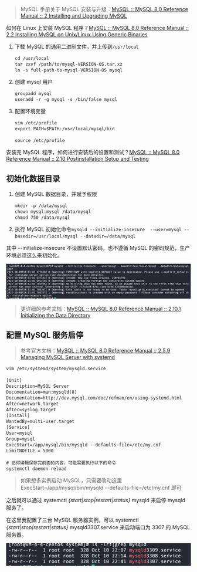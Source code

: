 >   MySQL 手册关于 MySQL 安装与升级：[MySQL :: MySQL 8.0 Reference Manual :: 2 Installing and Upgrading MySQL](https://dev.mysql.com/doc/refman/8.0/en/installing.html)



如何在 Linux 上安装 MySQL 程序？[MySQL :: MySQL 8.0 Reference Manual :: 2.2 Installing MySQL on Unix/Linux Using Generic Binaries](https://dev.mysql.com/doc/refman/8.0/en/binary-installation.html)

1.   下载 MySQL 的通用二进制文件，并上传到`/usr/local`

     ```shell
     cd /usr/local
     tar zxvf /path/to/mysql-VERSION-OS.tar.xz
     ln -s full-path-to-mysql-VERSION-OS mysql
     ```

2.   创建 mysql 用户

     ```shell
     groupadd mysql
     useradd -r -g mysql -s /bin/false mysql
     ```

3.   配置环境变量

     ```shell
     vim /etc/profile
     export PATH=$PATH:/usr/local/mysql/bin
     
     source /etc/profile
     ```



安装完 MySQL 程序，如何进行安装后的设置和测试？[MySQL :: MySQL 8.0 Reference Manual :: 2.10 Postinstallation Setup and Testing](https://dev.mysql.com/doc/refman/8.0/en/postinstallation.html)



## 初始化数据目录

1.   创建 MySQL 数据目录，并赋予权限

     ```shell
     mkdir -p /data/mysql
     chown mysql:mysql /data/mysql
     chmod 750 /data/mysql
     ```

2.   执行 MySQL 初始化命令`mysqld --initialize-insecure  --user=mysql --basedir=/usr/local/mysql --datadir=/data/mysql`

其中 --initialize-insecure 不设置默认密码，也不遵循 MySQL 的密码规范，生产环境必须这么来初始化。

![img](images/1665327151311-2614aae4-11d3-4783-9cd6-1670426a2d86.png)

>   更详细的参考文档：[MySQL :: MySQL 8.0 Reference Manual :: 2.10.1 Initializing the Data Directory](https://dev.mysql.com/doc/refman/8.0/en/data-directory-initialization.html)



## 配置 MySQL 服务启停

>   参考官方文档：[MySQL :: MySQL 8.0 Reference Manual :: 2.5.9 Managing MySQL Server with systemd](https://dev.mysql.com/doc/refman/8.0/en/using-systemd.html)

```shell
vim /etc/systemd/system/mysqld.service 

[Unit]
Description=MySQL Server
Documentation=man:mysqld(8)
Documentation=http://dev.mysql.com/doc/refman/en/using-systemd.html
After=network.target
After=syslog.target
[Install]
WantedBy=multi-user.target
[Service]
User=mysql
Group=mysql
ExecStart=/app/mysql/bin/mysqld --defaults-file=/etc/my.cnf
LimitNOFILE = 5000

# 记得编辑保存完前面的内容，可能需要执行以下的命令
systemctl daemon-reload
```

>   如果想多实例启动 MySQL，只需要改动这里 ExecStart=/app/mysql/bin/mysqld --defaults-file=/etc/my.cnf 即可



之后就可以通过 systemctl *{start|stop|restart|status}* mysqld 来启停 mysqld 服务了。

在这里我配置了三台 MySQL 服务器实例，可以 systemctl *{start|stop|restart|status}* mysqld3307.service 来启动端口为 3307 的 MySQL 服务器。

![image-20221012112618770](images/image-20221012112618770.png)
